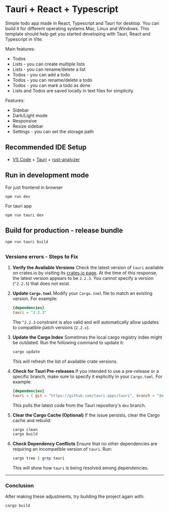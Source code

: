 # Tauri + React + Typescript

Simple todo app made in React, Typescript and Tauri for desktop. You can build it for different operating systems Mac, Linux and Windows.
This template should help get you started developing with Tauri, React and Typescript in Vite.

Main features:

- Todos
- Lists - you can create multiple lists
- Lists - you can rename/delete a list
- Todos - you can add a todo
- Todos - you can rename/delete a todo
- Todos - you can mark a todo as done
- Lists and Todos are saved locally in text files for simplicity.

Features:

- Sidebar
- Dark/Light mode
- Responsive
- Resize sidebar
- Settings - you can set the storage path

## Recommended IDE Setup

- [VS Code](https://code.visualstudio.com/) + [Tauri](https://marketplace.visualstudio.com/items?itemName=tauri-apps.tauri-vscode) + [rust-analyzer](https://marketplace.visualstudio.com/items?itemName=rust-lang.rust-analyzer)

## Run in development mode

For just frontend in browser

`npm run dev`

For tauri app

`npm run tauri dev`

## Build for production - release bundle

`npm run tauri build`

##

### **Versions errors - Steps to Fix**

1. **Verify the Available Versions**
   Check the latest version of `tauri` available on crates.io by visiting its [crates.io page](https://crates.io/crates/tauri). At the time of this response, the latest version appears to be `2.2.3`. You cannot specify a version (`^2.2.5`) that does not exist.

2. **Update `Cargo.toml`**
   Modify your `Cargo.toml` file to match an existing version. For example:

   ```toml
   [dependencies]
   tauri = "2.2.3"
   ```

   The `^2.2.3` constraint is also valid and will automatically allow updates to compatible patch versions (`2.2.x`).

3. **Update the Cargo Index**
   Sometimes the local cargo registry index might be outdated. Run the following command to update it:

   ```bash
   cargo update
   ```

   This will refresh the list of available crate versions.

4. **Check for Tauri Pre-releases**
   If you intended to use a pre-release or a specific branch, make sure to specify it explicitly in your `Cargo.toml`. For example:

   ```toml
   [dependencies]
   tauri = { git = "https://github.com/tauri-apps/tauri", branch = "dev" }
   ```

   This pulls the latest code from the Tauri repository's `dev` branch.

5. **Clear the Cargo Cache (Optional)**
   If the issue persists, clear the Cargo cache and rebuild:

   ```bash
   cargo clean
   cargo build
   ```

6. **Check Dependency Conflicts**
   Ensure that no other dependencies are requiring an incompatible version of `tauri`. Run:

   ```bash
   cargo tree | grep tauri
   ```

   This will show how `tauri` is being resolved among dependencies.

---

### **Conclusion**

After making these adjustments, try building the project again with:

```bash
cargo build
```
